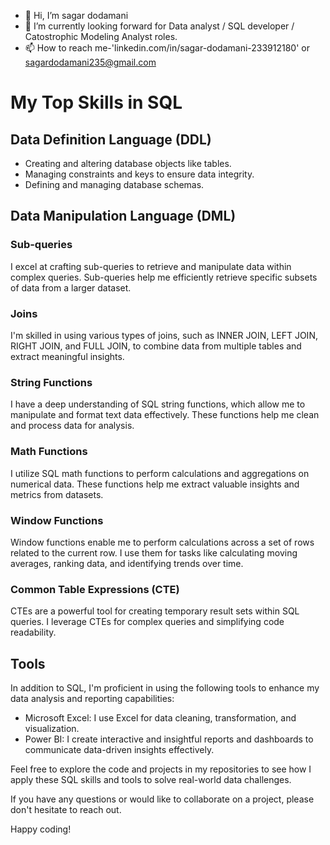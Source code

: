 - 👋 Hi, I’m sagar dodamani 
- 🌱 I’m currently looking forward for Data analyst / SQL developer / Catostrophic Modeling Analyst roles.
- 📫 How to reach me-'linkedin.com/in/sagar-dodamani-233912180' or sagardodamani235@gmail.com

<!---
Dodamanisagar/Dodamanisagar is a ✨ special ✨ repository because its `README.md` (this file) appears on your GitHub profile.
You can click the Preview link to take a look at your changes.
--->
# My Top Skills in SQL
## Data Definition Language (DDL)

- Creating and altering database objects like tables.
- Managing constraints and keys to ensure data integrity.
- Defining and managing database schemas.

## Data Manipulation Language (DML)

### Sub-queries

I excel at crafting sub-queries to retrieve and manipulate data within complex queries. Sub-queries help me efficiently retrieve specific subsets of data from a larger dataset.

### Joins

I'm skilled in using various types of joins, such as INNER JOIN, LEFT JOIN, RIGHT JOIN, and FULL JOIN, to combine data from multiple tables and extract meaningful insights.

### String Functions

I have a deep understanding of SQL string functions, which allow me to manipulate and format text data effectively. These functions help me clean and process data for analysis.

### Math Functions

I utilize SQL math functions to perform calculations and aggregations on numerical data. These functions help me extract valuable insights and metrics from datasets.

### Window Functions

Window functions enable me to perform calculations across a set of rows related to the current row. I use them for tasks like calculating moving averages, ranking data, and identifying trends over time.

### Common Table Expressions (CTE)

CTEs are a powerful tool for creating temporary result sets within SQL queries. I leverage CTEs for complex queries and simplifying code readability.

## Tools

In addition to SQL, I'm proficient in using the following tools to enhance my data analysis and reporting capabilities:

- Microsoft Excel: I use Excel for data cleaning, transformation, and visualization.
- Power BI: I create interactive and insightful reports and dashboards to communicate data-driven insights effectively.

Feel free to explore the code and projects in my repositories to see how I apply these SQL skills and tools to solve real-world data challenges.

If you have any questions or would like to collaborate on a project, please don't hesitate to reach out.

Happy coding!
